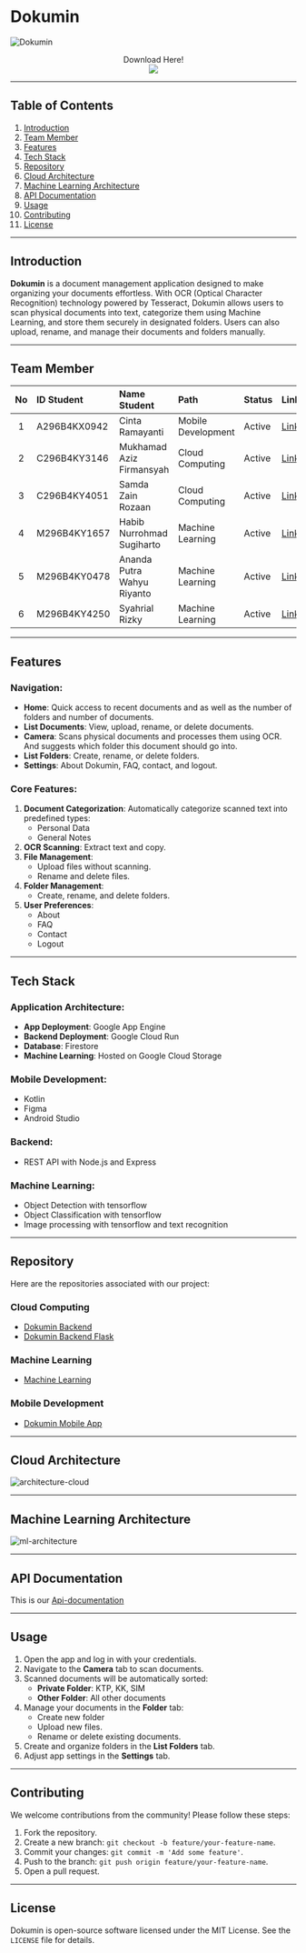 # Dokumin

![Dokumin](https://github.com/user-attachments/assets/11e18673-0fbc-44d5-ab03-d6febbb9c674)

<p align="center">
   Download Here!
   <br>
   <a href="https://drive.google.com/file/d/1G-HJILprPYllUxksOYM4xuwG6puZJGXy/view?usp=drive_link" download>
      <img src="https://img.shields.io/badge/Android-3DDC84?style=for-the-badge&logo=android&logoColor=white" />
   </a>
</p>

---

## Table of Contents

1. [Introduction](#introduction)
2. [Team Member](#team-member)
3. [Features](#features)
4. [Tech Stack](#tech-stack)
5. [Repository](#repository)
6. [Cloud Architecture](#cloud-architecture)
7. [Machine Learning Architecture](#machine-learning-architecture)
8. [API Documentation](#api-documentation)
9. [Usage](#usage)
10. [Contributing](#contributing)
11. [License](#license)

---

## Introduction

**Dokumin** is a document management application designed to make organizing your documents effortless. With OCR (Optical Character Recognition) technology powered by Tesseract, Dokumin allows users to scan physical documents into text, categorize them using Machine Learning, and store them securely in designated folders. Users can also upload, rename, and manage their documents and folders manually.

---

## Team Member

| No  | ID Student   | Name Student                                                   | Path               | Status             | LinkedIn                                                                      | Github                                                                      |
| :-: | :----------- | :------------------------------------------------------------- | :----------------- | :----------------- | :-----------------                                                            | :-----------------                                                            |
|  1  | A296B4KX0942 | Cinta Ramayanti              | Mobile Development | Active             | [LinkedIn](https://id.linkedin.com/in/cinta-ramayanti)                        | [Github](https://github.com/cintarmynti)                        |
|  2  | C296B4KY3146 | Mukhamad Aziz Firmansyah        | Cloud Computing    | Active             | [LinkedIn](https://id.linkedin.com/in/mazizf13/)                              | [Github](https://github.com/mazizf13)                        |
|  3  | C296B4KY4051 | Samda Zain Rozaan              | Cloud Computing    | Active             | [LinkedIn](https://id.linkedin.com/in/samdazain)                              | [Github](https://github.com/samdazain)                        |
|  4  | M296B4KY1657 | Habib Nurrohmad Sugiharto | Machine Learning   | Active             | [LinkedIn](https://id.linkedin.com/in/habib-nurrohmad-sugiharto)              | [Github](https://github.com/habibNurrohmad)                        |
|  5  | M296B4KY0478 | Ananda Putra Wahyu Riyanto     | Machine Learning   | Active             | [LinkedIn](https://id.linkedin.com/in/ananda-putra-wahyu-riyanto-a3a829259)    | [Github](https://github.com/Ndaputtra)                        |
|  6  | M296B4KY4250 | Syahrial Rizky               | Machine Learning   | Active             | [LinkedIn](https://id.linkedin.com/in/syahrial-rizky-b895a1219)                | [Github](https://github.com/SyahrialZky)                        |

---

## Features

### Navigation:

-   **Home**: Quick access to recent documents and as well as the number of folders and number of documents.
-   **List Documents**: View, upload, rename, or delete documents.
-   **Camera**: Scans physical documents and processes them using OCR. And suggests which folder this document should go into.
-   **List Folders**: Create, rename, or delete folders.
-   **Settings**: About Dokumin, FAQ, contact, and logout.

### Core Features:

1. **Document Categorization**: Automatically categorize scanned text into predefined types:
    - Personal Data
    - General Notes
2. **OCR Scanning**: Extract text and copy.
3. **File Management**:
    - Upload files without scanning.
    - Rename and delete files.
4. **Folder Management**:
    - Create, rename, and delete folders.
5. **User Preferences**:
    - About
    - FAQ
    - Contact
    - Logout

---

## Tech Stack

### Application Architecture:

-   **App Deployment**: Google App Engine
-   **Backend Deployment**: Google Cloud Run
-   **Database**: Firestore
-   **Machine Learning**: Hosted on Google Cloud Storage

### Mobile Development:

-   Kotlin
-   Figma
-   Android Studio

### Backend:

-   REST API with Node.js and Express

### Machine Learning:

- Object Detection with tensorflow
- Object Classification with tensorflow
- Image processing with tensorflow and text recognition

---

## Repository
Here are the repositories associated with our project:
### Cloud Computing
- [Dokumin Backend](https://github.com/dokumin-team/dokumin-api)
-  [Dokumin Backend Flask](https://github.com/dokumin-team/dokumin-flask-api)

### Machine Learning
- [Machine Learning](https://github.com/dokumin-team/dokumin-machine-learning)
   
### Mobile Development
- [Dokumin Mobile App](https://github.com/dokumin-team/dokumin-mobile-dev)

---

## Cloud Architecture
![architecture-cloud](https://github.com/user-attachments/assets/2167e616-d921-47a6-b6ce-dc4d0fd62ef7)

---

## Machine Learning Architecture
![ml-architecture](https://github.com/user-attachments/assets/0d7ef974-4feb-4e06-b3c4-4be4d014a711)

---

## API Documentation
This is our [Api-documentation](https://documenter.getpostman.com/view/37337961/2sAYHxnPG3)

---
## Usage

1. Open the app and log in with your credentials.
2. Navigate to the **Camera** tab to scan documents.
3. Scanned documents will be automatically sorted:
    - **Private Folder**: KTP, KK, SIM
    - **Other Folder**: All other documents
4. Manage your documents in the **Folder** tab:
    - Create new folder
    - Upload new files.
    - Rename or delete existing documents.
5. Create and organize folders in the **List Folders** tab.
6. Adjust app settings in the **Settings** tab.

---

## Contributing

We welcome contributions from the community! Please follow these steps:

1. Fork the repository.
2. Create a new branch: `git checkout -b feature/your-feature-name`.
3. Commit your changes: `git commit -m 'Add some feature'`.
4. Push to the branch: `git push origin feature/your-feature-name`.
5. Open a pull request.

---

## License

Dokumin is open-source software licensed under the MIT License. See the `LICENSE` file for details.
